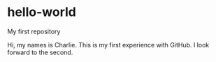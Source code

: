 # hello-world
My first repository

Hi, my names is Charlie. This is my first experience with GitHub.
I look forward to the second.
